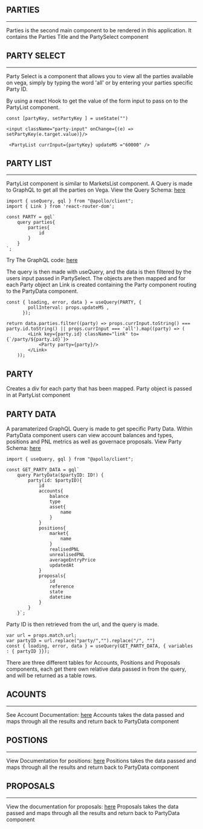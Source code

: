 ## PARTIES
-----------
Parties is the second main component to be rendered in this application. It contains the Parties Title and the PartySelect component

## PARTY SELECT
----------------
Party Select is a component that allows you to view all the parties available on vega, simply by typing the word 'all' or by entering your parties specific Party ID.

By using a react Hook to get the value of the form input to pass on to the PartyList component.

```
const [partyKey, setPartyKey ] = useState("")

<input className="party-input" onChange={(e) => setPartyKey(e.target.value)}/>

 <PartyList currInput={partyKey} updateMS ="60000" />

```

## PARTY LIST
--------------
PartyList component is similar to MarketsList component. A Query is made to GraphQL to get all the parties on Vega.
View the Query Schema: [here](https://docs.fairground.vega.xyz/api/graphql/query.doc.html)
```
import { useQuery, gql } from "@apollo/client";
import { Link } from 'react-router-dom';

const PARTY = gql`
    query parties{
        parties{
            id 
        }
    }
`;
```
Try The GraphQL code: [here](https://lb.testnet.vega.xyz/playground)

The query is then made with useQuery, and the data is then filtered by the users input passed in PartySelect.
The objects are then mapped and for each Party object an Link is created containing the Party component routing to the PartyData component.

```
const { loading, error, data } = useQuery(PARTY, {
        pollInterval: props.updateMS ,
      });

return data.parties.filter((party) => props.currInput.toString() === party.id.toString() || props.currInput === 'all').map((party) => (
        <Link key={party.id} className="link" to={`/party/${party.id}`}>
            <Party party={party}/>
        </Link>
    ));
```

## PARTY
Creates a div for each party that has been mapped. Party object is passed in at PartyList component

## PARTY DATA
A paramaterized GraphQL Query is made to get specific Party Data. Within PartyData component users can view account balances and types, positions and PNL metrics as well as governace proposals.
View Party Schema: [here](https://docs.fairground.vega.xyz/api/graphql/party.doc.html)
```
import { useQuery, gql } from "@apollo/client";

const GET_PARTY_DATA = gql`
    query PartyData($partyID: ID!) {
        party(id: $partyID){
            id
            accounts{
                balance
                type
                asset{
                    name
                }
            }
            positions{
                market{
                    name
                }
                realisedPNL
                unrealisedPNL
                averageEntryPrice
                updatedAt
            }
            proposals{
                id
                reference
                state
                datetime
            }
        }
    }`;
```

Party ID is then retrieved from the url, and the query is made.
```
var url = props.match.url;
var partyID = url.replace("party/","").replace("/", "")
const { loading, error, data } = useQuery(GET_PARTY_DATA, { variables : { partyID }});
```

There are three different tables for Accounts, Positions and Proposals components, each get there own relative data passed in from the query, and will be returned as a table rows.

## ACOUNTS
-----------
See Account Documentation: [here](https://docs.fairground.vega.xyz/api/graphql/account.doc.html)
Accounts takes the data passed and maps through all the results and return back to PartyData component

## POSTIONS
-----------
View Documentation for positions: [here](https://docs.fairground.vega.xyz/api/graphql/position.doc.html)
Positions takes the data passed and maps through all the results and return back to PartyData component


## PROPOSALS
------------
View the documentation for proposals: [here](https://docs.fairground.vega.xyz/api/graphql/proposal.doc.html)
Proposals takes the data passed and maps through all the results and return back to PartyData component